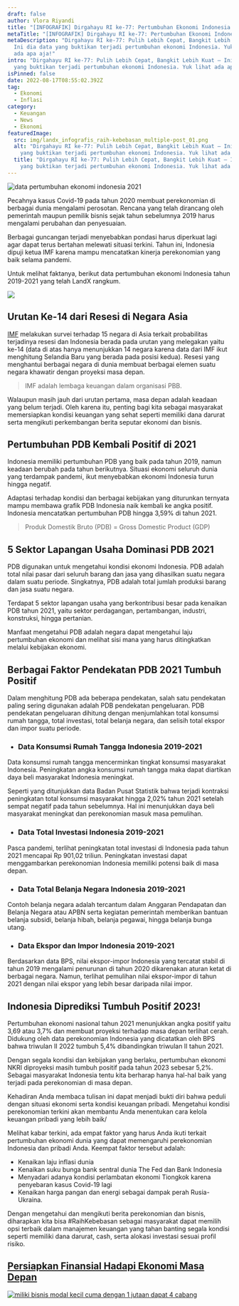 ```yaml
---
draft: false
author: Vlora Riyandi
title: "[INFOGRAFIK] Dirgahayu RI ke-77: Pertumbuhan Ekonomi Indonesia 2019-21"
metaTitle: "[INFOGRAFIK] Dirgahayu RI ke-77: Pertumbuhan Ekonomi Indonesia 2019-21"
metaDescription: "Dirgahayu RI ke-77: Pulih Lebih Cepat, Bangkit Lebih Kuat –
  Ini dia data yang buktikan terjadi pertumbuhan ekonomi Indonesia. Yuk lihat
  ada apa aja!"
intro: "Dirgahayu RI ke-77: Pulih Lebih Cepat, Bangkit Lebih Kuat – Ini dia data
  yang buktikan terjadi pertumbuhan ekonomi Indonesia. Yuk lihat ada apa aja!"
isPinned: false
date: 2022-08-17T08:55:02.392Z
tag:
  - Ekonomi
  - Inflasi
category:
  - Keuangan
  - News
  - Ekonomi
featuredImage:
  src: img/landx_infografis_raih-kebebasan_multiple-post_01.png
  alt: "Dirgahayu RI ke-77: Pulih Lebih Cepat, Bangkit Lebih Kuat – Ini dia data
    yang buktikan terjadi pertumbuhan ekonomi Indonesia. Yuk lihat ada apa aja!"
  title: "Dirgahayu RI ke-77: Pulih Lebih Cepat, Bangkit Lebih Kuat – Ini dia data
    yang buktikan terjadi pertumbuhan ekonomi Indonesia. Yuk lihat ada apa aja!"
---
```

![data pertumbuhan ekonomi indonesia 2021](https://cdn.discordapp.com/attachments/913745757100711946/1009382662986793020/LandX_Infografis_Raih-Kebebasan_17-agustus.png "Pertumbuhan ekonomi Indonesia dari Tahun ke tahun")

Pecahnya kasus Covid-19 pada tahun 2020 membuat perekonomian di berbagai dunia mengalami perosotan. Rencana yang telah dirancang oleh pemerintah maupun pemilik bisnis sejak tahun sebelumnya 2019 harus mengalami perubahan dan penyesuaian.

Berbagai guncangan terjadi menyebabkan pondasi harus diperkuat lagi agar dapat terus bertahan melewati situasi terkini. Tahun ini, Indonesia dipuji ketua IMF karena mampu mencatatkan kinerja perekonomian yang baik selama pandemi.

Untuk melihat faktanya, berikut data pertumbuhan ekonomi Indonesia tahun 2019-2021 yang telah LandX rangkum.

<!--StartFragment-->

![](blob:https://keen-mestorf-9781e3.netlify.app/34834a9e-5a50-4a25-a09b-3e5a24078e56)

<!--EndFragment-->

## Urutan Ke-14 dari Resesi di Negara Asia

[IMF](https://landx.id/blog/apa-itu-imf-kegiatan-tujuan-dan-tanggapan-imf-terhadap-indonesia/) melakukan survei terhadap 15 negara di Asia terkait probabilitas terjadinya resesi dan Indonesia berada pada urutan yang melegakan yaitu ke-14 (data di atas hanya menunjukkan 14 negara karena data dari IMF ikut menghitung Selandia Baru yang berada pada posisi kedua). Resesi yang menghantui berbagai negara di dunia membuat berbagai elemen suatu negara khawatir dengan proyeksi masa depan.

> IMF adalah lembaga keuangan dalam organisasi PBB.

Walaupun masih jauh dari urutan pertama, masa depan adalah keadaan yang belum terjadi. Oleh karena itu, penting bagi kita sebagai masyarakat memersiapkan kondisi keuangan yang sehat seperti memiliki dana darurat serta mengikuti perkembangan berita seputar ekonomi dan bisnis.

## Pertumbuhan PDB Kembali Positif di 2021

Indonesia memiliki pertumbuhan PDB yang baik pada tahun 2019, namun keadaan berubah pada tahun berikutnya. Situasi ekonomi seluruh dunia yang terdampak pandemi, ikut menyebabkan ekonomi Indonesia turun hingga negatif.

Adaptasi terhadap kondisi dan berbagai kebijakan yang diturunkan ternyata mampu membawa grafik PDB Indonesia naik kembali ke angka positif. Indonesia mencatatkan pertumbuhan PDB hingga 3,59% di tahun 2021.

> Produk Domestik Bruto (PDB) = Gross Domestic Product (GDP)

## 5 Sektor Lapangan Usaha Dominasi PDB 2021

PDB digunakan untuk mengetahui kondisi ekonomi Indonesia. PDB adalah total nilai pasar dari seluruh barang dan jasa yang dihasilkan suatu negara dalam suatu periode. Singkatnya, PDB adalah total jumlah produksi barang dan jasa suatu negara.

Terdapat 5 sektor lapangan usaha yang berkontribusi besar pada kenaikan PDB tahun 2021, yaitu sektor perdagangan, pertambangan, industri, konstruksi, hingga pertanian.

Manfaat mengetahui PDB adalah negara dapat mengetahui laju pertumbuhan ekonomi dan melihat sisi mana yang harus ditingkatkan melalui kebijakan ekonomi.

## Berbagai Faktor Pendekatan PDB 2021 Tumbuh Positif

Dalam menghitung PDB ada beberapa pendekatan, salah satu pendekatan paling sering digunakan adalah PDB pendekatan pengeluaran. PDB pendekatan pengeluaran dihitung dengan menjumlahkan total konsumsi rumah tangga, total investasi, total belanja negara, dan selisih total ekspor dan impor suatu periode.

* ### Data Konsumsi Rumah Tangga Indonesia 2019-2021

Data konsumsi rumah tangga mencerminkan tingkat konsumsi masyarakat Indonesia. Peningkatan angka konsumsi rumah tangga maka dapat diartikan daya beli masyarakat Indonesia meningkat. 

Seperti yang ditunjukkan data Badan Pusat Statistik bahwa terjadi kontraksi peningkatan total konsumsi masyarakat hingga 2,02% tahun 2021 setelah sempat negatif pada tahun sebelumnya. Hal ini menunjukkan daya beli masyarakat meningkat dan perekonomian masuk masa pemulihan.

* ### Data Total Investasi Indonesia 2019-2021

Pasca pandemi, terlihat peningkatan total investasi di Indonesia pada tahun 2021 mencapai Rp 901,02 triliun. Peningkatan investasi dapat menggambarkan perekonomian Indonesia memiliki potensi baik di masa depan.

* ### Data Total Belanja Negara Indonesia 2019-2021

Contoh belanja negara adalah tercantum dalam Anggaran Pendapatan dan Belanja Negara atau APBN serta kegiatan pemerintah memberikan bantuan belanja subsidi, belanja hibah, belanja pegawai, hingga belanja bunga utang. 

* ### Data Ekspor dan Impor Indonesia 2019-2021

Berdasarkan data BPS, nilai ekspor-impor Indonesia yang tercatat stabil di tahun 2019 mengalami penurunan di tahun 2020 dikarenakan aturan ketat di berbagai negara. Namun, terlihat pemulihan nilai ekspor-impor di tahun 2021 dengan nilai ekspor yang lebih besar daripada nilai impor.

## Indonesia Diprediksi Tumbuh Positif 2023!

Pertumbuhan ekonomi nasional tahun 2021 menunjukkan angka positif yaitu 3,69 atau 3,7% dan membuat proyeksi terhadap masa depan terlihat cerah. Didukung oleh data perekonomian Indonesia yang dicatatkan oleh BPS bahwa triwulan II 2022 tumbuh 5,4% dibandingkan triwulan II tahun 2021.

Dengan segala kondisi dan kebijakan yang berlaku, pertumbuhan ekonomi NKRI diproyeksi masih tumbuh positif pada tahun 2023 sebesar 5,2%. Sebagai masyarakat Indonesia tentu kita berharap hanya hal-hal baik yang terjadi pada perekonomian di masa depan.

Kehadiran Anda membaca tulisan ini dapat menjadi bukti diri bahwa peduli dengan situasi ekonomi serta kondisi keuangan pribadi. Mengetahui kondisi perekonomian terkini akan membantu Anda menentukan cara kelola keuangan pribadi yang lebih baik/

Melihat kabar terkini, ada empat faktor yang harus Anda ikuti terkait pertumbuhan ekonomi dunia yang dapat memengaruhi perekonomian Indonesia dan pribadi Anda. Keempat faktor tersebut adalah: 

* Kenaikan laju inflasi dunia
* Kenaikan suku bunga bank sentral dunia The Fed dan Bank Indonesia
* Menyadari adanya kondisi perlambatan ekonomi Tiongkok karena penyebaran kasus Covid-19 lagi
* Kenaikan harga pangan dan energi sebagai dampak perah Rusia-Ukraina.

Dengan mengetahui dan mengikuti berita perekonomian dan bisnis, diharapkan kita bisa #RaihKebebasan sebagai masyarakat dapat memilih opsi terbaik dalam manajemen keuangan yang tahan banting segala kondisi seperti memiliki dana darurat, cash, serta alokasi investasi sesuai profil risiko.

## [Persiapkan Finansial Hadapi Ekonomi Masa Depan](https://app.landx.id/?utm_source=Organic+Page&utm_medium=Content+Blog&utm_campaign=BlogLandX&utm_id=Blog)

<!--StartFragment-->

[![miliki bisnis modal kecil cuma dengan 1 jutaan dapat 4 cabang ](https://accountgram-production.sfo2.cdn.digitaloceanspaces.com/landx_ghost/2021/11/jadi-owner-bisnis-hanya-1-jutaan-dengan-cuan-yang-sangat-menjanjikan.png)](https://app.landx.id/?utm_source=Organic+Page&utm_medium=Content+Blog&utm_campaign=BlogLandX&utm_id=Blog)

<!--EndFragment-->
